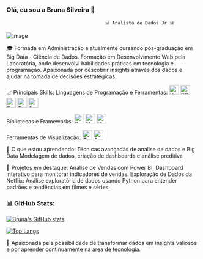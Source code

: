 ### Olá, eu sou a Bruna Silveira 👋

                                        📊 Analista de Dados Jr 📊
                                         
 ![image](https://github.com/Bru-Silveira/Bru-Silveira/assets/122562513/195d1977-4d31-4d02-affc-580dbca7eae9)


🎓 Formada em Administração e atualmente cursando pós-graduação em Big Data - Ciência de Dados. Formação em Desenvolvimento Web pela Laboratória, onde desenvolvi habilidades práticas em tecnologia e programação. Apaixonada por descobrir insights através dos dados e ajudar na tomada de decisões estratégicas.

📈 Principais Skills:
Linguagens de Programação e Ferramentas: <img src="https://img.shields.io/badge/Python-3776AB?style=flat&logo=python&logoColor=white" alt="Python" height="25"/> <img src="https://img.shields.io/badge/SQL-4479A1?style=flat&logo=postgresql&logoColor=white" alt="SQL" height="25"/> <img src="https://img.shields.io/badge/R-276DC3?style=flat&logo=r&logoColor=white" alt="R" height="25"/> <img src="https://img.shields.io/badge/Power%20BI-F2C811?style=flat&logo=powerbi&logoColor=black" alt="Power BI" height="25"/> <img src="https://img.shields.io/badge/Excel-217346?style=flat&logo=microsoft-excel&logoColor=white" alt="Excel" height="25"/>

Bibliotecas e Frameworks: <img src="https://img.shields.io/badge/Pandas-150458?style=flat&logo=pandas&logoColor=white" alt="Pandas" height="25"/> <img src="https://img.shields.io/badge/Numpy-013243?style=flat&logo=numpy&logoColor=white" alt="NumPy" height="25"/> <img src="https://img.shields.io/badge/Matplotlib-11557C?style=flat&logo=matplotlib&logoColor=white" alt="Matplotlib" height="25"/>

Ferramentas de Visualização: <img src="https://img.shields.io/badge/Tableau-E97627?style=flat&logo=tableau&logoColor=white" alt="Tableau" height="25"/> <img src="https://img.shields.io/badge/Seaborn-3776AB?style=flat&logo=python&logoColor=white" alt="Seaborn" height="25"/>

🌱 O que estou aprendendo:
Técnicas avançadas de análise de dados e Big Data
Modelagem de dados, criação de dashboards e análise preditiva

🚀 Projetos em destaque:
Análise de Vendas com Power BI: Dashboard interativo para monitorar indicadores de vendas.
Exploração de Dados da Netflix: Análise exploratória de dados usando Python para entender padrões e tendências em filmes e séries.

### 📊 GitHub Stats:

[![Bruna's GitHub stats](https://github-readme-stats.vercel.app/api?username=Bru-Silveira&show_icons=true&theme=radical)](https://github.com/Bru-Silveira/github-readme-stats)

[![Top Langs](https://github-readme-stats.vercel.app/api/top-langs/?username=Bru-Silveira&layout=compact&show_icons=true&theme=radical)](https://github.com/Bru-Silveira/github-readme-stats)


💛 Apaixonada pela possibilidade de transformar dados em insights valiosos e por aprender continuamente na área de tecnologia.








